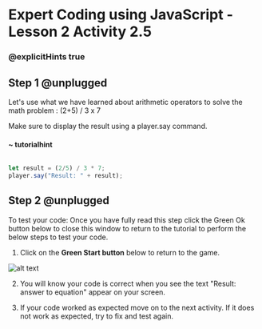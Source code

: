 # Expert Coding using JavaScript - Lesson 2 Activity 2.5
### @explicitHints true

  

## Step 1 @unplugged

  

Let's use what we have learned about arithmetic operators to solve the math problem : 
(2+5) / 3 x 7

Make sure to display the result using a player.say command.

#### ~ tutorialhint

  

```javascript

let result = (2/5) / 3 * 7;
player.say("Result: " + result);

```


## Step 2 @unplugged

To test your code:
Once you have fully read this step click the Green Ok button below to close this window to return to the tutorial to perform the below steps to test your code.

1. Click on the **Green Start button** below to return to the game.

  

![alt text](https://expertjs.codingcredentials.com/Lesson1/1.1/1.JPG?raw=true  "Start")

  

2. You will know your code is correct when you see the text "Result: answer to equation" appear on your screen.



3. If your code worked as expected move on to the next activity.
If it does not work as expected, try to fix and test again.

